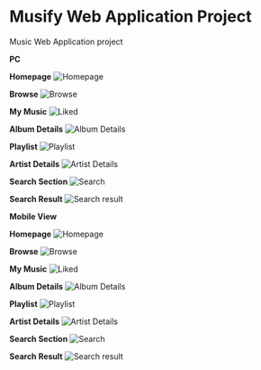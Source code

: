 # Musify Web Application Project

Music Web Application project 

**PC**
<br/>

**Homepage**
![Homepage](/public/HomePage.png)

**Browse**
![Browse](/public/BrowsePage.png)

**My Music**
![Liked](/public/MyMusic.png)

**Album Details**
![Album Details](/public/AlbumPage.png)

**Playlist**
![Playlist](/public/Playlists.png)

**Artist Details**
![Artist Details](/public/ArtistPage.png)

**Search Section**
![Search](/public/SearchSection.png)

**Search Result**
![Search result](/public/SearchPage.png)

**Mobile View**
<br/>

**Homepage**
![Homepage](/public/Mobile/HomePage.png)

**Browse**
![Browse](/public/Mobile/BrowsePage.png)

**My Music**
![Liked](/public/Mobile/MyMusic.png)

**Album Details**
![Album Details](/public/Mobile/AlbumPage.png)

**Playlist**
![Playlist](/public/Mobile/Playlists.png)

**Artist Details**
![Artist Details](/public/Mobile/ArtistPage.png)

**Search Section**
![Search](/public/Mobile/SearchSection.png)

**Search Result**
![Search result](/public/Mobile/SearchPage.png)


